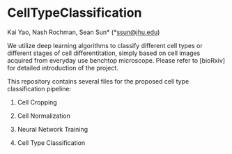 # CellTypeClassification
Kai Yao, Nash Rochman, Sean Sun*
(*ssun@jhu.edu)

We utilize deep learning algorithms to classify different cell types or different stages of cell differentitation, simply based on cell images acquired from everyday use benchtop microscope. Please refer to [bioRxiv] for detailed introduction of the project.

This repository contains several files for the proposed cell type classification pipeline:

1. Cell Cropping

2. Cell Normalization

3. Neural Network Training

4. Cell Type Classification
